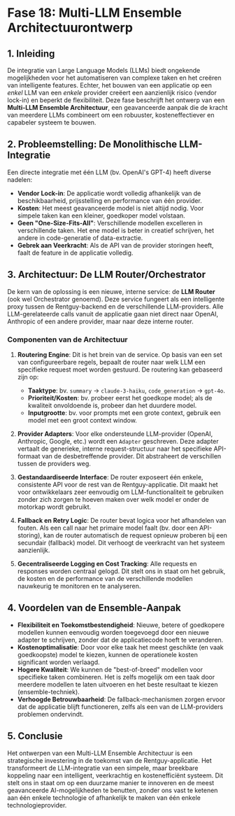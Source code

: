 # Fase 18: Multi-LLM Ensemble Architectuurontwerp

## 1. Inleiding

De integratie van Large Language Models (LLMs) biedt ongekende mogelijkheden voor het automatiseren van complexe taken en het creëren van intelligente features. Echter, het bouwen van een applicatie op een *enkel* LLM van een *enkele* provider creëert een aanzienlijk risico (vendor lock-in) en beperkt de flexibiliteit. Deze fase beschrijft het ontwerp van een **Multi-LLM Ensemble Architectuur**, een geavanceerde aanpak die de kracht van meerdere LLMs combineert om een robuuster, kosteneffectiever en capabeler systeem te bouwen.

## 2. Probleemstelling: De Monolithische LLM-Integratie

Een directe integratie met één LLM (bv. OpenAI's GPT-4) heeft diverse nadelen:

-   **Vendor Lock-in**: De applicatie wordt volledig afhankelijk van de beschikbaarheid, prijsstelling en performance van één provider.
-   **Kosten**: Het meest geavanceerde model is niet altijd nodig. Voor simpele taken kan een kleiner, goedkoper model volstaan.
-   **Geen "One-Size-Fits-All"**: Verschillende modellen excelleren in verschillende taken. Het ene model is beter in creatief schrijven, het andere in code-generatie of data-extractie.
-   **Gebrek aan Veerkracht**: Als de API van de provider storingen heeft, faalt de feature in de applicatie volledig.

## 3. Architectuur: De LLM Router/Orchestrator

De kern van de oplossing is een nieuwe, interne service: de **LLM Router** (ook wel Orchestrator genoemd). Deze service fungeert als een intelligente proxy tussen de Rentguy-backend en de verschillende LLM-providers. Alle LLM-gerelateerde calls vanuit de applicatie gaan niet direct naar OpenAI, Anthropic of een andere provider, maar naar deze interne router.

### Componenten van de Architectuur

1.  **Routering Engine**: Dit is het brein van de service. Op basis van een set van configureerbare regels, bepaalt de router naar welk LLM een specifieke request moet worden gestuurd. De routering kan gebaseerd zijn op:
    -   **Taaktype**: bv. `summary` -> `claude-3-haiku`, `code_generation` -> `gpt-4o`.
    -   **Prioriteit/Kosten**: bv. probeer eerst het goedkope model; als de kwaliteit onvoldoende is, probeer dan het duurdere model.
    -   **Inputgrootte**: bv. voor prompts met een grote context, gebruik een model met een groot context window.

2.  **Provider Adapters**: Voor elke ondersteunde LLM-provider (OpenAI, Anthropic, Google, etc.) wordt een `Adapter` geschreven. Deze adapter vertaalt de generieke, interne request-structuur naar het specifieke API-formaat van de desbetreffende provider. Dit abstraheert de verschillen tussen de providers weg.

3.  **Gestandaardiseerde Interface**: De router exposeert één enkele, consistente API voor de rest van de Rentguy-applicatie. Dit maakt het voor ontwikkelaars zeer eenvoudig om LLM-functionaliteit te gebruiken zonder zich zorgen te hoeven maken over welk model er onder de motorkap wordt gebruikt.

4.  **Fallback en Retry Logic**: De router bevat logica voor het afhandelen van fouten. Als een call naar het primaire model faalt (bv. door een API-storing), kan de router automatisch de request opnieuw proberen bij een secundair (fallback) model. Dit verhoogt de veerkracht van het systeem aanzienlijk.

5.  **Gecentraliseerde Logging en Cost Tracking**: Alle requests en responses worden centraal gelogd. Dit stelt ons in staat om het gebruik, de kosten en de performance van de verschillende modellen nauwkeurig te monitoren en te analyseren.

## 4. Voordelen van de Ensemble-Aanpak

-   **Flexibiliteit en Toekomstbestendigheid**: Nieuwe, betere of goedkopere modellen kunnen eenvoudig worden toegevoegd door een nieuwe adapter te schrijven, zonder dat de applicatiecode hoeft te veranderen.
-   **Kostenoptimalisatie**: Door voor elke taak het meest geschikte (en vaak goedkoopste) model te kiezen, kunnen de operationele kosten significant worden verlaagd.
-   **Hogere Kwaliteit**: We kunnen de "best-of-breed" modellen voor specifieke taken combineren. Het is zelfs mogelijk om een taak door meerdere modellen te laten uitvoeren en het beste resultaat te kiezen (ensemble-techniek).
-   **Verhoogde Betrouwbaarheid**: De fallback-mechanismen zorgen ervoor dat de applicatie blijft functioneren, zelfs als een van de LLM-providers problemen ondervindt.

## 5. Conclusie

Het ontwerpen van een Multi-LLM Ensemble Architectuur is een strategische investering in de toekomst van de Rentguy-applicatie. Het transformeert de LLM-integratie van een simpele, maar breekbare koppeling naar een intelligent, veerkrachtig en kostenefficiënt systeem. Dit stelt ons in staat om op een duurzame manier te innoveren en de meest geavanceerde AI-mogelijkheden te benutten, zonder ons vast te ketenen aan één enkele technologie of afhankelijk te maken van één enkele technologieprovider.
